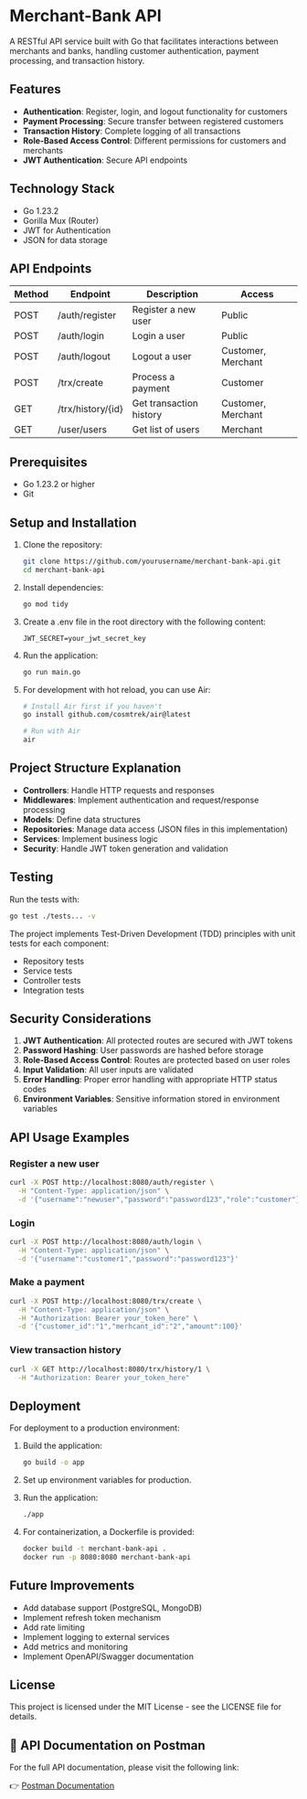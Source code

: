 # Merchant-Bank API

A RESTful API service built with Go that facilitates interactions between merchants and banks, handling customer authentication, payment processing, and transaction history.

## Features

- **Authentication**: Register, login, and logout functionality for customers
- **Payment Processing**: Secure transfer between registered customers
- **Transaction History**: Complete logging of all transactions
- **Role-Based Access Control**: Different permissions for customers and merchants
- **JWT Authentication**: Secure API endpoints

## Technology Stack

- Go 1.23.2
- Gorilla Mux (Router)
- JWT for Authentication
- JSON for data storage

## API Endpoints

| Method | Endpoint          | Description             | Access             |
| ------ | ----------------- | ----------------------- | ------------------ |
| POST   | /auth/register    | Register a new user     | Public             |
| POST   | /auth/login       | Login a user            | Public             |
| POST   | /auth/logout      | Logout a user           | Customer, Merchant |
| POST   | /trx/create       | Process a payment       | Customer           |
| GET    | /trx/history/{id} | Get transaction history | Customer, Merchant |
| GET    | /user/users       | Get list of users       | Merchant           |

## Prerequisites

- Go 1.23.2 or higher
- Git

## Setup and Installation

1. Clone the repository:

   ```bash
   git clone https://github.com/yourusername/merchant-bank-api.git
   cd merchant-bank-api
   ```

2. Install dependencies:

   ```bash
   go mod tidy
   ```

3. Create a .env file in the root directory with the following content:

   ```
   JWT_SECRET=your_jwt_secret_key
   ```

4. Run the application:

   ```bash
   go run main.go
   ```

5. For development with hot reload, you can use Air:

   ```bash
   # Install Air first if you haven't
   go install github.com/cosmtrek/air@latest

   # Run with Air
   air
   ```

## Project Structure Explanation

- **Controllers**: Handle HTTP requests and responses
- **Middlewares**: Implement authentication and request/response processing
- **Models**: Define data structures
- **Repositories**: Manage data access (JSON files in this implementation)
- **Services**: Implement business logic
- **Security**: Handle JWT token generation and validation

## Testing

Run the tests with:

```bash
go test ./tests... -v
```

The project implements Test-Driven Development (TDD) principles with unit tests for each component:

- Repository tests
- Service tests
- Controller tests
- Integration tests

## Security Considerations

1. **JWT Authentication**: All protected routes are secured with JWT tokens
2. **Password Hashing**: User passwords are hashed before storage
3. **Role-Based Access Control**: Routes are protected based on user roles
4. **Input Validation**: All user inputs are validated
5. **Error Handling**: Proper error handling with appropriate HTTP status codes
6. **Environment Variables**: Sensitive information stored in environment variables

## API Usage Examples

### Register a new user

```bash
curl -X POST http://localhost:8080/auth/register \
  -H "Content-Type: application/json" \
  -d '{"username":"newuser","password":"password123","role":"customer"}'
```

### Login

```bash
curl -X POST http://localhost:8080/auth/login \
  -H "Content-Type: application/json" \
  -d '{"username":"customer1","password":"password123"}'
```

### Make a payment

```bash
curl -X POST http://localhost:8080/trx/create \
  -H "Content-Type: application/json" \
  -H "Authorization: Bearer your_token_here" \
  -d '{"customer_id":"1","merhcant_id":"2","amount":100}'
```

### View transaction history

```bash
curl -X GET http://localhost:8080/trx/history/1 \
  -H "Authorization: Bearer your_token_here"
```

## Deployment

For deployment to a production environment:

1. Build the application:

   ```bash
   go build -o app
   ```

2. Set up environment variables for production.

3. Run the application:

   ```bash
   ./app
   ```

4. For containerization, a Dockerfile is provided:
   ```bash
   docker build -t merchant-bank-api .
   docker run -p 8080:8080 merchant-bank-api
   ```

## Future Improvements

- Add database support (PostgreSQL, MongoDB)
- Implement refresh token mechanism
- Add rate limiting
- Implement logging to external services
- Add metrics and monitoring
- Implement OpenAPI/Swagger documentation

## License

This project is licensed under the MIT License - see the LICENSE file for details.

## 📌 API Documentation on Postman

For the full API documentation, please visit the following link:

👉 [Postman Documentation](https://documenter.getpostman.com/view/18886846/2sB2cPjkEe)
